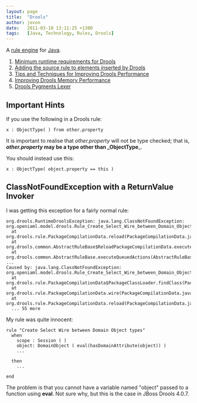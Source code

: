 ```yaml
---
layout: page
title:  "Drools"
author: jevon
date:   2011-03-10 13:11:25 +1300
tags:   [Java, Technology, Rules, Drools]
---
```


A [rule engine](rule-engine.md) for [Java](java.md).

1. <a href="http://www.jboss.org/community/docs/DOC-11903">Minimum runtime requirements for Drools</a>
1. [Adding the source rule to elements inserted by Drools](adding-the-source-rule-to-elements-inserted-by-drools.md)
1. [Tips and Techniques for Improving Drools Performance](tips-and-techniques-for-improving-drools-performance.md)
1. [Improving Drools Memory Performance](improving-drools-memory-performance.md)
1. [Drools Pygments Lexer](drools-pygments-lexer.md)

## Important Hints
If you use the following in a Drools rule:

`x : ObjectType( ) from other.property`

It is important to realise that _other.property_ will not be type checked; that is, **_other.property_ may be a type other than _ObjectType**_.

You should instead use this:

`x : ObjectType( object.property == this )`

## ClassNotFoundException with a ReturnValue Invoker
I was getting this exception for a fairly normal rule:
```
org.drools.RuntimeDroolsException: java.lang.ClassNotFoundException: org.openiaml.model.drools.Rule_Create_Select_Wire_between_Domain_Object_types_0ReturnValue0Invoker
  at org.drools.rule.PackageCompilationData.reload(PackageCompilationData.java:224)
  at org.drools.common.AbstractRuleBase$ReloadPackageCompilationData.execute(AbstractRuleBase.java:830)
  at org.drools.common.AbstractRuleBase.executeQueuedActions(AbstractRuleBase.java:792)
...
Caused by: java.lang.ClassNotFoundException: org.openiaml.model.drools.Rule_Create_Select_Wire_between_Domain_Object_types_0ReturnValue0Invoker
  at org.drools.rule.PackageCompilationData$PackageClassLoader.findClass(PackageCompilationData.java:374)
  at org.drools.rule.PackageCompilationData.wire(PackageCompilationData.java:255)
  at org.drools.rule.PackageCompilationData.reload(PackageCompilationData.java:220)
  ... 55 more
```

My rule was quite innocent:

```
rule "Create Select Wire between Domain Object types"
  when
    scope : Session ( )
    object: DomainObject ( eval(hasDomainAttribute(object)) )
    ...
  
  then
    ...

end
```

The problem is that you cannot have a variable named "object" passed to a function using **eval**. Not sure why, but this is the case in JBoss Drools 4.0.7.
